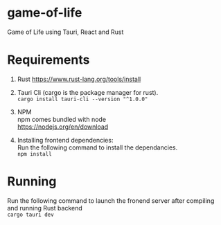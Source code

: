 # game-of-life
Game of Life using Tauri, React and Rust

# Requirements
1. Rust 
https://www.rust-lang.org/tools/install

2. Tauri Cli (cargo is the package manager for rust).     
```cargo install tauri-cli --version "^1.0.0"```

3. NPM   
npm comes bundled with node  
https://nodejs.org/en/download

4. Installing frontend dependencies:   
Run the following command to install the dependancies.   
```npm install``` 


# Running 
Run the following command to launch the fronend server after compiling and running Rust backend  
```cargo tauri dev```